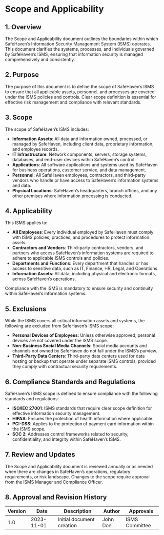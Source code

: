 
# Scope and Applicability

## 1. Overview

The Scope and Applicability document outlines the boundaries within which SafeHaven’s Information Security Management System (ISMS) operates. This document clarifies the systems, processes, and individuals governed by SafeHaven’s ISMS, ensuring that information security is managed comprehensively and consistently.

## 2. Purpose

The purpose of this document is to define the scope of SafeHaven’s ISMS to ensure that all applicable assets, personnel, and processes are covered under the ISMS policies and controls. Clear scope definition is essential for effective risk management and compliance with relevant standards.

## 3. Scope

The scope of SafeHaven’s ISMS includes:
- **Information Assets**: All data and information owned, processed, or managed by SafeHaven, including client data, proprietary information, and employee records.
- **IT Infrastructure**: Network components, servers, storage systems, databases, and end-user devices within SafeHaven’s control.
- **Applications**: All software applications and systems used by SafeHaven for business operations, customer service, and data management.
- **Personnel**: All SafeHaven employees, contractors, and third-party vendors who handle or have access to SafeHaven’s information systems and data.
- **Physical Locations**: SafeHaven’s headquarters, branch offices, and any other premises where information processing is conducted.

## 4. Applicability

This ISMS applies to:
- **All Employees**: Every individual employed by SafeHaven must comply with ISMS policies, practices, and procedures to protect information assets.
- **Contractors and Vendors**: Third-party contractors, vendors, and partners who access SafeHaven’s information systems are required to adhere to applicable ISMS controls and policies.
- **Departments and Functions**: Every department that handles or has access to sensitive data, such as IT, Finance, HR, Legal, and Operations.
- **Information Assets**: All data, including physical and electronic formats, across SafeHaven’s operations.
  
Compliance with the ISMS is mandatory to ensure security and continuity within SafeHaven’s information systems.

## 5. Exclusions

While the ISMS covers all critical information assets and systems, the following are excluded from SafeHaven’s ISMS scope:
- **Personal Devices of Employees**: Unless otherwise approved, personal devices are not covered under the ISMS scope.
- **Non-Business Social Media Channels**: Social media accounts and channels not owned by SafeHaven do not fall under the ISMS’s purview.
- **Third-Party Data Centers**: Third-party data centers used for data hosting or backup that operate under separate ISMS controls, provided they comply with contractual security requirements.

## 6. Compliance Standards and Regulations

SafeHaven’s ISMS scope is defined to ensure compliance with the following standards and regulations:
- **ISO/IEC 27001**: ISMS standards that require clear scope definition for effective information security management.
- **HIPAA**: Ensures the protection of health information where applicable.
- **PCI-DSS**: Applies to the protection of payment card information within the ISMS scope.
- **SOC 2**: Addresses control frameworks related to security, confidentiality, and integrity within SafeHaven’s ISMS.

## 7. Review and Updates

The Scope and Applicability document is reviewed annually or as needed when there are changes in SafeHaven’s operations, regulatory requirements, or risk landscape. Changes to the scope require approval from the ISMS Manager and Compliance Officer.

## 8. Approval and Revision History

| Version | Date       | Description                  | Author        | Approvals       |
|---------|------------|------------------------------|---------------|-----------------|
| 1.0     | 2023-11-01 | Initial document creation    | John Doe     | ISMS Committee  |

